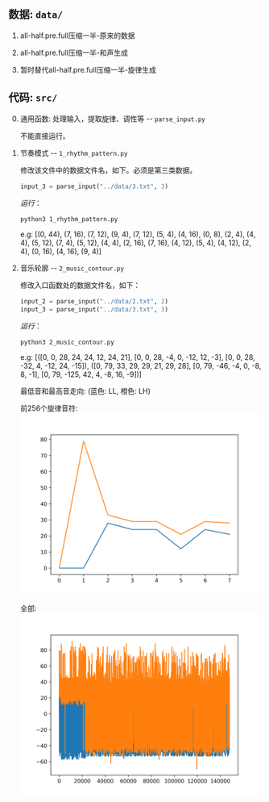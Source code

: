 ## 数据: `data/`

1. all-half.pre.full压缩一半-原来的数据

2. all-half.pre.full压缩一半-和声生成
    
3. 暂时替代all-half.pre.full压缩一半-旋律生成


## 代码: `src/`

0. 通用函数: 处理输入，提取旋律、调性等 -- `parse_input.py`

    不能直接运行。

1. 节奏模式 -- `1_rhythm_pattern.py`

    修改该文件中的数据文件名，如下。必须是第三类数据。

    ```python
    input_3 = parse_input("../data/3.txt", 3)
    ```

    *运行*：
    ```
    python3 1_rhythm_pattern.py
    ```

    e.g: [(0, 44), (7, 16), (7, 12), (9, 4), (7, 12), (5, 4), (4, 16), (0, 8), (2, 4), (4, 4), (5, 12), (7, 4), (5, 12), (4, 4), (2, 16), (7, 16), (4, 12), (5, 4), (4, 12), (2, 4), (0, 16), (4, 16), (9, 4)]

2. 音乐轮廓 -- `2_music_contour.py`

    修改入口函数处的数据文件名，如下：

    ```python
    input_2 = parse_input("../data/2.txt", 2)
    input_3 = parse_input("../data/3.txt", 3)
    ```

    *运行*：

    ```
    python3 2_music_contour.py
    ```

    e.g: [([0, 0, 28, 24, 24, 12, 24, 21], [0, 0, 28, -4, 0, -12, 12, -3], [0, 0, 28, -32, 4, -12, 24, -15]), ([0, 79, 33, 29, 29, 21, 29, 28], [0, 79, -46, -4, 0, -8, 8, -1], [0, 79, -125, 42, 4, -8, 16, -9])]

    最低音和最高音走向: (蓝色: LL, 橙色: LH)
    
    前256个旋律音符:
    ![0-255](./imgs/LL_LH_0_255.png)

    全部:
    ![all](./imgs/LL_LH.png)
